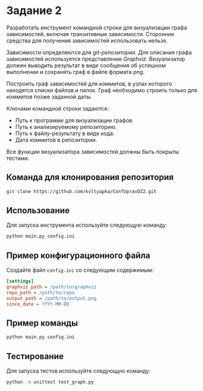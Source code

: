# Задание 2

Разработать инструмент командной строки для визуализации графа зависимостей, включая транзитивные зависимости. Сторонние средства для получения зависимостей использовать нельзя.

Зависимости определяются для _git-репозитория_. Для описания графа зависимостей используется представление _Graphviz_. Визуализатор должен выводить результат в виде сообщения об успешном выполнении и сохранять граф в файле формата png.

Построить граф зависимостей для коммитов, в узлах которого находятся списки файлов и папок. Граф необходимо строить только для коммитов позже заданной даты.

Ключами командной строки задаются:

- Путь к программе для визуализации графов.
- Путь к анализируемому репозиторию.
- Путь к файлу-результату в виде кода.
- Дата коммитов в репозитории.

Все функции визуализатора зависимостей должны быть покрыты тестами.

## Команда для клонирования репозитория

```sh
git clone https://github.com/kvltyapka/ConfUpravDZ2.git
```

## Использование

Для запуска инструмента используйте следующую команду:

```sh
python main.py config.ini
```

## Пример конфигурационного файла

Создайте файл `config.ini` со следующим содержимым:

```ini
[settings]
graphviz_path = /path/to/graphviz
repo_path = /path/to/repo
output_path = /path/to/output.png
since_date = YYYY-MM-DD
```

## Пример команды

```sh
python main.py config.ini
```

## Тестирование

Для запуска тестов используйте следующую команду:

```sh
python -m unittest test_graph.py
```
